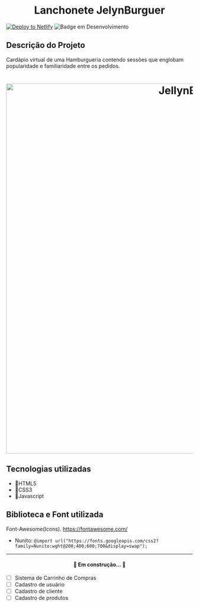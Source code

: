 <h1 align="center">Lanchonete JelynBurguer</h1>

<a href="https://jelynburguer-website.netlify.app/"><img src="https://www.netlify.com/img/deploy/button.svg" alt="Deploy to Netlify"></a> ![Badge em Desenvolvimento](http://img.shields.io/static/v1?label=STATUS&message=EM%20DESENVOLVIMENTO&color=GREEN&style=for-the-badge)


                  
<h2>Descrição do Projeto</h2>
<p>Cardápio virtual de uma Hamburgueria contendo sessões que englobam popularidade e familiaridade entre os pedidos.</p>

<h1 align="center"><img alt="JellynBurguer" src="https://user-images.githubusercontent.com/91090285/193645277-239702f4-b5a3-4927-8a23-5b8636485da6.png" width=1000px" /></h1>

<h2>Tecnologias utilizadas</h2>

<ul>
<li>🌭HTML5</li>
<li>🍕CSS3</li>
<li>🍞Javascript</li>
</ul>

<h2>Biblioteca e Font utilizada</h2>

Font-Awesome(Icons). https://fontawesome.com/

- Nunito: `@import url("https://fonts.googleapis.com/css2?family=Nunito:wght@200;400;600;700&display=swap");`

<hr>
<h4 align="center"> 🚧 Em construção... 🚧</h4>
    
- [ ] Sistema de Carrinho de Compras  
- [ ] Cadastro de usuário<br>
- [ ] Cadastro de cliente<br>
- [ ] Cadastro de produtos<br>
